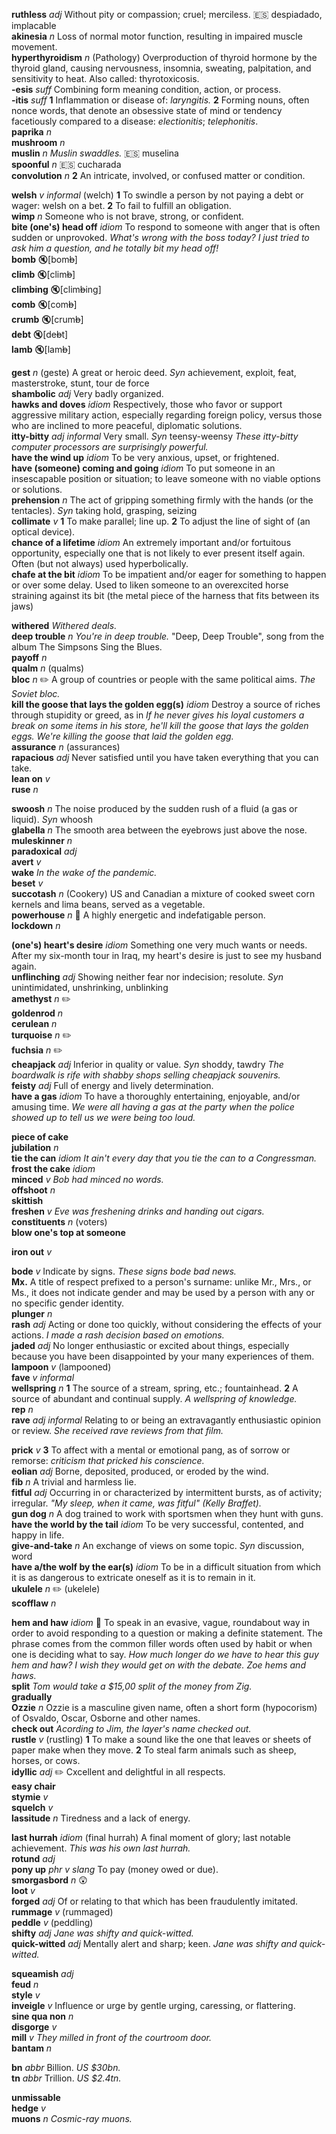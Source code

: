 

__ruthless__ _adj_ Without pity or compassion; cruel; merciless. :es: despiadado, implacable  
__akinesia__ _n_  Loss of normal motor function, resulting in impaired muscle movement.  
__hyperthyroidism__ _n_ (Pathology) Overproduction of thyroid hormone by the thyroid gland, causing nervousness, insomnia, sweating, palpitation, and sensitivity to heat. Also called: thyrotoxicosis.  
__-esis__ _suff_ Combining form meaning condition, action, or process.  
__-itis__ _suff_ __1__ Inflammation or disease of: _laryngitis._ __2__ Forming nouns, often nonce words, that denote an obsessive state of mind or tendency facetiously compared to a disease: _electionitis_; _telephonitis_.  
__paprika__ _n_  
__mushroom__ _n_  
__muslin__ _n_ _Muslin swaddles._ :es: muselina  
__spoonful__ _n_ :es: cucharada  
__convolution__ _n_ __2__ An intricate, involved, or confused matter or condition.  

__welsh__ _v_ _informal_ (welch) __1__ To swindle a person by not paying a debt or wager: welsh on a bet. __2__ To fail to fulfill an obligation.  
__wimp__ _n_ Someone who is not brave, strong, or confident.  
__bite (one's) head off__ _idiom_ To respond to someone with anger that is often sudden or unprovoked. _What's wrong with the boss today? I just tried to ask him a question, and he totally bit my head off!_  
__bomb__ :mute:[bom~~b~~]  
__climb__ :mute:[clim~~b~~]  
__climbing__ :mute:[clim~~b~~ing]  
__comb__ :mute:[com~~b~~]  
__crumb__ :mute:[crum~~b~~]  
__debt__ :mute:[de~~b~~t]  
__lamb__ :mute:[lam~~b~~]  

__gest__ _n_ (geste) A great or heroic deed. _Syn_ achievement, exploit, feat, masterstroke, stunt, tour de force  
__shambolic__ _adj_ Very badly organized.  
__hawks and doves__ _idiom_ Respectively, those who favor or support aggressive military action, especially regarding foreign policy, versus those who are inclined to more peaceful, diplomatic solutions.  
__itty-bitty__ _adj_ _informal_ Very small. _Syn_ teensy-weensy _These itty-bitty computer processors are surprisingly powerful._  
__have the wind up__ _idiom_ To be very anxious, upset, or frightened.  
__have (someone) coming and going__ _idiom_ To put someone in an insescapable position or situation; to leave someone with no viable options or solutions.  
__prehension__ _n_ The act of gripping something firmly with the hands (or the tentacles). _Syn_ taking hold, grasping, seizing  
__collimate__ _v_ __1__ To make parallel; line up. __2__ To adjust the line of sight of (an optical device).  
__chance of a lifetime__ _idiom_ An extremely important and/or fortuitous opportunity, especially one that is not likely to ever present itself again. Often (but not always) used hyperbolically.  
__chafe at the bit__ _idiom_ To be impatient and/or eager for something to happen or over some delay. Used to liken someone to an overexcited horse straining against its bit (the metal piece of the harness that fits between its jaws)  

__withered__ _Withered deals._  
__deep trouble__ _n_ _You're in deep trouble._ "Deep, Deep Trouble", song from the album The Simpsons Sing the Blues.  
__payoff__ _n_  
__qualm__ _n_ (qualms)  
__bloc__ _n_ :pencil2: A group of countries or people with the same political aims. _The Soviet bloc._  
__kill the goose that lays the golden egg(s)__ _idiom_ Destroy a source of riches through stupidity or greed, as in _If he never gives his loyal customers a break on some items in his store, he'll kill the goose that lays the golden eggs._ _We're killing the goose that laid the golden egg._  
__assurance__ _n_ (assurances)  
__rapacious__ _adj_ Never satisfied until you have taken everything that you can take.  
__lean on__ _v_  
__ruse__ _n_  

__swoosh__ _n_ The noise produced by the sudden rush of a fluid (a gas or liquid). _Syn_ whoosh  
__glabella__ _n_ The smooth area between the eyebrows just above the nose.  
__muleskinner__ _n_  
__paradoxical__ _adj_  
__avert__ _v_  
__wake__ _In the wake of the pandemic._  
__beset__ _v_  
__succotash__ _n_ (Cookery) US and Canadian a mixture of cooked sweet corn kernels and lima beans, served as a vegetable.  
__powerhouse__ _n_ :dart: A highly energetic and indefatigable person.  
__lockdown__ _n_  

__(one's) heart's desire__ _idiom_ Something one very much wants or needs. After my six-month tour in Iraq, my heart's desire is just to see my husband again.  
__unflinching__ _adj_ Showing neither fear nor indecision; resolute. _Syn_ unintimidated, unshrinking, unblinking  
__amethyst__ _n_ :pencil2:  
__goldenrod__ _n_  
__cerulean__ _n_  
__turquoise__ _n_ :pencil2:  
__fuchsia__ _n_ :pencil2:  
__cheapjack__ _adj_ Inferior in quality or value. _Syn_ shoddy, tawdry _The boardwalk is rife with shabby shops selling cheapjack souvenirs._  
__feisty__ _adj_ Full of energy and lively determination.  
__have a gas__ _idiom_ To have a thoroughly entertaining, enjoyable, and/or amusing time. _We were all having a gas at the party when the police showed up to tell us we were being too loud._  

__piece of cake__  
__jubilation__ _n_  
__tie the can__ _idiom_ _It ain't every day that you tie the can to a Congressman._  
__frost the cake__ _idiom_  
__minced__ _v_ _Bob had minced no words._  
__offshoot__ _n_  
__skittish__  
__freshen__ _v_ _Eve was freshening drinks and handing out cigars._  
__constituents__ _n_ (voters)  
__blow one's top at someone__  

__iron out__ _v_  

__bode__ _v_ Indicate by signs. _These signs bode bad news._  
__Mx.__ A title of respect prefixed to a person's surname: unlike Mr., Mrs., or Ms., it does not indicate gender and may be used by a person with any or no specific gender identity.  
__plunger__ _n_  
__rash__ _adj_ Acting or done too quickly, without considering the effects of your actions. _I made a rash decision based on emotions._  
__jaded__ _adj_ No longer enthusiastic or excited about things, especially because you have been disappointed by your many experiences of them.  
__lampoon__ _v_ (lampooned)  
__fave__ _v_ _informal_  
__wellspring__ _n_ __1__ The source of a stream, spring, etc.; fountainhead. __2__ A source of abundant and continual supply. _A wellspring of knowledge._  
__rep__ _n_  
__rave__ _adj_ _informal_ Relating to or being an extravagantly enthusiastic opinion or review. _She received rave reviews from that film._  

__prick__ _v_ __3__ To affect with a mental or emotional pang, as of sorrow or remorse: _criticism that pricked his conscience._  
__eolian__ _adj_ Borne, deposited, produced, or eroded by the wind.  
__fib__ _n_ A trivial and harmless lie.  
__fitful__ _adj_ Occurring in or characterized by intermittent bursts, as of activity; irregular. _"My sleep, when it came, was fitful" (Kelly Braffet)._  
__gun dog__ _n_ A dog trained to work with sportsmen when they hunt with guns.  
__have the world by the tail__ _idiom_ To be very successful, contented, and happy in life.  
__give-and-take__ _n_ An exchange of views on some topic. _Syn_ discussion, word  
__have a/the wolf by the ear(s)__ _idiom_ To be in a difficult situation from which it is as dangerous to extricate oneself as it is to remain in it.  
__ukulele__ _n_ :pencil2: (ukelele)  
__scofflaw__ _n_  

__hem and haw__ _idiom_ :dart: To speak in an evasive, vague, roundabout way in order to avoid responding to a question or making a definite statement. The phrase comes from the common filler words often used by habit or when one is deciding what to say. _How much longer do we have to hear this guy hem and haw? I wish they would get on with the debate._ _Zoe hems and haws._  
__split__ _Tom would take a $15,00 split of the money from Zig._  
__gradually__  
__Ozzie__ _n_ Ozzie is a masculine given name, often a short form (hypocorism) of Osvaldo, Oscar, Osborne and other names.  
__check out__ _Acording to Jim, the layer's name checked out._  
__rustle__ _v_ (rustling) __1__ To make a sound like the one that leaves or sheets of paper make when they move. __2__ To steal farm animals such as sheep, horses, or cows.  
__idyllic__ _adj_ :pencil2: Cxcellent and delightful in all respects.  
__easy chair__  
__stymie__ _v_  
__squelch__ _v_  
__lassitude__ _n_ Tiredness and a lack of energy.  

__last hurrah__ _idiom_ (final hurrah) A final moment of glory; last notable achievement. _This was his own last hurrah._  
__rotund__ _adj_  
__pony up__ _phr v_ _slang_ To pay (money owed or due).  
__smorgasbord__ _n_ :astonished:  
__loot__ _v_  
__forged__ _adj_ Of or relating to that which has been fraudulently imitated.  
__rummage__ _v_ (rummaged)  
__peddle__ _v_ (peddling)  
__shifty__ _adj_ _Jane was shifty and quick-witted._  
__quick-witted__ _adj_ Mentally alert and sharp; keen. _Jane was shifty and quick-witted._  

__squeamish__ _adj_  
__feud__ _n_  
__style__ _v_  
__inveigle__ _v_ Influence or urge by gentle urging, caressing, or flattering.  
__sine qua non__ _n_  
__disgorge__ _v_  
__mill__ _v_ _They milled in front of the courtroom door._  
__bantam__ _n_  

__bn__ _abbr_ Billion. _US $30bn._  
__tn__ _abbr_ Trillion. _US $2.4tn._  

__unmissable__  
__hedge__ _v_  
__muons__ _n_ _Cosmic-ray muons._  
